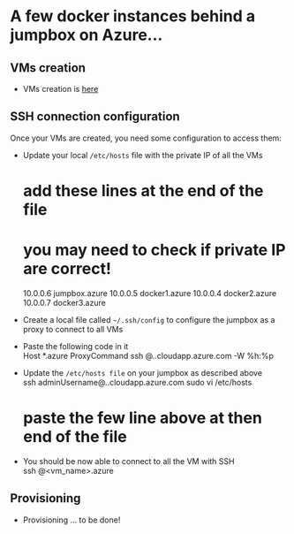 # A few docker instances behind a jumpbox on Azure...

## VMs creation
* VMs creation is [here](vm_creation)

## SSH connection configuration
Once your VMs are created, you need some configuration to access them:   
* Update your local `/etc/hosts` file with the private IP of all the VMs
   # add these lines at the end of the file
   # you may need to check if private IP are correct!
   10.0.0.6    jumpbox.azure
   10.0.0.5    docker1.azure
   10.0.0.4    docker2.azure
   10.0.0.7    docker3.azure
* Create a local file called `~/.ssh/config` to configure the jumpbox as a proxy to connect to all VMs
* Paste the following code in it   
   Host *.azure
   ProxyCommand ssh <adminUsername>@<dnsLabelPrefix>.<location>.cloudapp.azure.com -W %h:%p
* Update the `/etc/hosts file` on your jumpbox as described above   
   ssh adminUsername@<dnsLabelPrefix>.<location>.cloudapp.azure.com
   sudo vi /etc/hosts
   # paste the few line above at then end of the file

* You should be now able to connect to all the VM with SSH   
   ssh <adminUsername>@<vm_name>.azure

## Provisioning  
* Provisioning ... to be done!
